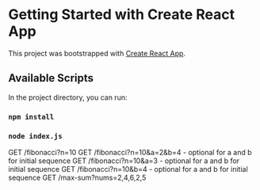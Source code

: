 # Getting Started with Create React App

This project was bootstrapped with [Create React App](https://github.com/facebook/create-react-app).

## Available Scripts

In the project directory, you can run:

### `npm install`
### `node index.js`

GET /fibonacci?n=10
GET /fibonacci?n=10&a=2&b=4 - optional for a and b for initial sequence
GET /fibonacci?n=10&a=3 - optional for a and b for initial sequence
GET /fibonacci?n=10&b=4 - optional for a and b for initial sequence
GET /max-sum?nums=2,4,6,2,5
